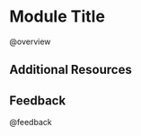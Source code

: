 <!--

author:   Your Name
email:    email@chop.edu
version:  0.0.0
module_type: standard
docs_version: 1.0.0
language: en
narrator: UK English Female
mode: Textbook

title: Module Title

comment:  This is a short, focused description of the module.

long_description: This is a longer description, which should be understandable for a lay audience.

estimated_time_in_minutes: 

@pre_reqs
List any skills or knowledge needed to complete this module here.
@end

@learning_objectives  
After completion of this module, learners will be able to:

- identify key elements
- create a product
- do a task
- articulate the rationale for something
@end

import: https://raw.githubusercontent.com/arcus/education_modules/main/_module_templates/macros.md
-->

# Module Title

@overview

## Additional Resources

## Feedback

@feedback
